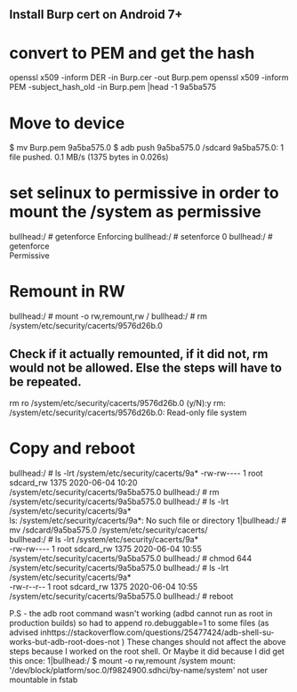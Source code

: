 
## Install Burp cert on Android 7+ 

# convert to PEM and get the hash
openssl x509 -inform DER -in Burp.cer -out Burp.pem
openssl x509 -inform PEM -subject_hash_old -in Burp.pem |head -1
9a5ba575

# Move to device
$ mv Burp.pem 9a5ba575.0
$ adb push 9a5ba575.0 /sdcard
9a5ba575.0: 1 file pushed. 0.1 MB/s (1375 bytes in 0.026s)

# set selinux to permissive in order to mount the /system as permissive
bullhead:/ # getenforce
Enforcing
bullhead:/ # setenforce 0
bullhead:/ # getenforce                                                                                                                                               
Permissive

# Remount in RW
bullhead:/ # mount -o rw,remount,rw /
bullhead:/ # rm /system/etc/security/cacerts/9576d26b.0                                                                                                               

 ## Check if it actually remounted, if it did not, rm would not be allowed. Else the steps will have to be repeated.
rm ro /system/etc/security/cacerts/9576d26b.0 (y/N):y
rm: /system/etc/security/cacerts/9576d26b.0: Read-only file system

# Copy and reboot
bullhead:/ # ls -lrt /system/etc/security/cacerts/9a*
-rw-rw---- 1 root sdcard_rw 1375 2020-06-04 10:20 /system/etc/security/cacerts/9a5ba575.0
bullhead:/ # rm /system/etc/security/cacerts/9a5ba575.0
bullhead:/ # ls -lrt /system/etc/security/cacerts/9a*                                                                                                                 
ls: /system/etc/security/cacerts/9a*: No such file or directory
1|bullhead:/ # mv /sdcard/9a5ba575.0 /system/etc/security/cacerts/                                                                                                    
bullhead:/ # ls -lrt /system/etc/security/cacerts/9a*                                                                                                                 
-rw-rw---- 1 root sdcard_rw 1375 2020-06-04 10:55 /system/etc/security/cacerts/9a5ba575.0
bullhead:/ # chmod 644 /system/etc/security/cacerts/9a5ba575.0
bullhead:/ # ls -lrt /system/etc/security/cacerts/9a*                                                                                                                 
-rw-r--r-- 1 root sdcard_rw 1375 2020-06-04 10:55 /system/etc/security/cacerts/9a5ba575.0
bullhead:/ # reboot


P.S - the adb root command wasn't working (adbd cannot run as root in production builds) so had to append ro.debuggable=1 to some files (as advised inhttps://stackoverflow.com/questions/25477424/adb-shell-su-works-but-adb-root-does-not ) 
These changes should not affect the above steps because I worked on the root shell.  Or Maybe it did because I did get this once:
1|bullhead:/ $ mount -o rw,remount /system
mount: '/dev/block/platform/soc.0/f9824900.sdhci/by-name/system' not user mountable in fstab




